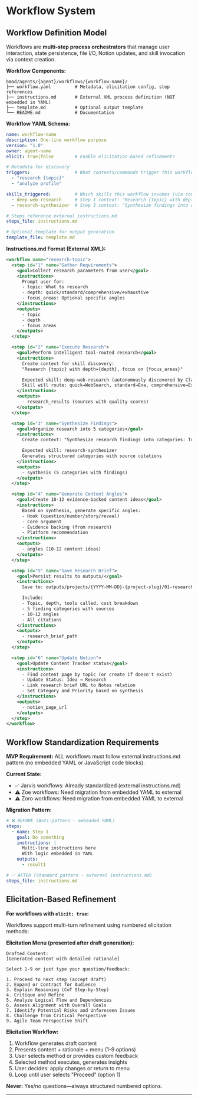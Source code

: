 # Workflow System

## Workflow Definition Model

Workflows are **multi-step process orchestrators** that manage user interaction, state persistence, file I/O, Notion updates, and skill invocation via context creation.

**Workflow Components:**

```
bmad/agents/{agent}/workflows/{workflow-name}/
├── workflow.yaml         # Metadata, elicitation config, step references
├── instructions.md       # External XML process definition (NOT embedded in YAML)
├── template.md           # Optional output template
└── README.md             # Documentation
```

**Workflow YAML Schema:**

```yaml
name: workflow-name
description: One-line workflow purpose
version: "1.0"
owner: agent-name
elicit: true|false        # Enable elicitation-based refinement?

# Metadata for discovery
triggers:                 # What contexts/commands trigger this workflow
  - "research {topic}"
  - "analyze profile"

skills_triggered:         # Which skills this workflow invokes (via context creation)
  - deep-web-research     # Step 1 context: "Research {topic} with depth={depth}"
  - research-synthesizer  # Step 3 context: "Synthesize findings into categories"

# Steps reference external instructions.md
steps_file: instructions.md

# Optional template for output generation
template_file: template.md
```

**Instructions.md Format (External XML):**

```xml
<workflow name="research-topic">
  <step id="1" name="Gather Requirements">
    <goal>Collect research parameters from user</goal>
    <instructions>
      Prompt user for:
      - topic: What to research
      - depth: quick/standard/comprehensive/exhaustive
      - focus_areas: Optional specific angles
    </instructions>
    <outputs>
      - topic
      - depth
      - focus_areas
    </outputs>
  </step>

  <step id="2" name="Execute Research">
    <goal>Perform intelligent tool-routed research</goal>
    <instructions>
      Create context for skill discovery:
      "Research {topic} with depth={depth}, focus on {focus_areas}"

      Expected skill: deep-web-research (autonomously discovered by Claude)
      Skill will route: quick→WebSearch, standard→Exa, comprehensive→Exa+Firecrawl, exhaustive→user approval
    </instructions>
    <outputs>
      - research_results (sources with quality scores)
    </outputs>
  </step>

  <step id="3" name="Synthesize Findings">
    <goal>Organize research into 5 categories</goal>
    <instructions>
      Create context: "Synthesize research findings into categories: Trends, Data, Quotes, Examples, Gaps"

      Expected skill: research-synthesizer
      Generates structured categories with source citations
    </instructions>
    <outputs>
      - synthesis (5 categories with findings)
    </outputs>
  </step>

  <step id="4" name="Generate Content Angles">
    <goal>Create 10-12 evidence-backed content ideas</goal>
    <instructions>
      Based on synthesis, generate specific angles:
      - Hook (question/number/story/reveal)
      - Core argument
      - Evidence backing (from research)
      - Platform recommendation
    </instructions>
    <outputs>
      - angles (10-12 content ideas)
    </outputs>
  </step>

  <step id="5" name="Save Research Brief">
    <goal>Persist results to outputs/</goal>
    <instructions>
      Save to: outputs/projects/{YYYY-MM-DD}-{project-slug}/01-research/research-brief.md

      Include:
      - Topic, depth, tools called, cost breakdown
      - 5 finding categories with sources
      - 10-12 angles
      - All citations
    </instructions>
    <outputs>
      - research_brief_path
    </outputs>
  </step>

  <step id="6" name="Update Notion">
    <goal>Update Content Tracker status</goal>
    <instructions>
      - Find content page by topic (or create if doesn't exist)
      - Update Status: Idea → Research
      - Link research brief URL to Notes relation
      - Set Category and Priority based on synthesis
    </instructions>
    <outputs>
      - notion_page_url
    </outputs>
  </step>
</workflow>
```

## Workflow Standardization Requirements

**MVP Requirement:** ALL workflows must follow external instructions.md pattern (no embedded YAML or JavaScript code blocks).

**Current State:**
- ✅ Jarvis workflows: Already standardized (external instructions.md)
- ⚠️ Zoe workflows: Need migration from embedded YAML to external
- ⚠️ Zoro workflows: Need migration from embedded YAML to external

**Migration Pattern:**

```yaml
# ❌ BEFORE (Anti-pattern - embedded YAML)
steps:
  - name: Step 1
    goal: Do something
    instructions: |
      Multi-line instructions here
      With logic embedded in YAML
    outputs:
      - result1

# ✅ AFTER (Standard pattern - external instructions.md)
steps_file: instructions.md
```

## Elicitation-Based Refinement

**For workflows with `elicit: true`:**

Workflows support multi-turn refinement using numbered elicitation methods:

**Elicitation Menu (presented after draft generation):**

```
Drafted Content:
[Generated content with detailed rationale]

Select 1-9 or just type your question/feedback:

1. Proceed to next step (accept draft)
2. Expand or Contract for Audience
3. Explain Reasoning (CoT Step-by-Step)
4. Critique and Refine
5. Analyze Logical Flow and Dependencies
6. Assess Alignment with Overall Goals
7. Identify Potential Risks and Unforeseen Issues
8. Challenge from Critical Perspective
9. Agile Team Perspective Shift
```

**Elicitation Workflow:**
1. Workflow generates draft content
2. Presents content + rationale + menu (1-9 options)
3. User selects method or provides custom feedback
4. Selected method executes, generates insights
5. User decides: apply changes or return to menu
6. Loop until user selects "Proceed" (option 1)

**Never:** Yes/no questions—always structured numbered options.

---
